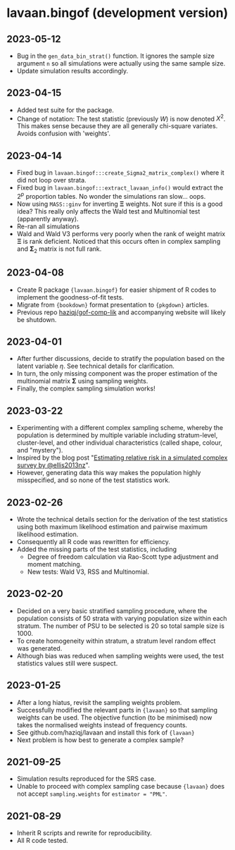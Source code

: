 # lavaan.bingof (development version)

## 2023-05-12

- Bug in the `gen_data_bin_strat()` function. It ignores the sample size argument `n` so all simulations were actually using the same sample size.
- Update simulation results accordingly.

## 2023-04-15

- Added test suite for the package.
- Change of notation: The test statistic (previously $W$) is now denoted $X^2$. This makes sense because they are all generally chi-square variates. Avoids confusion with 'weights'.

## 2023-04-14

- Fixed bug in `lavaan.bingof:::create_Sigma2_matrix_complex()` where it did not loop over strata.
- Fixed bug in `lavaan.bingof:::extract_lavaan_info()` would extract the $2^p$ proportion tables. No wonder the simulations ran slow... oops.
- Now using `MASS::ginv` for inverting $\boldsymbol \Xi$ weights. Not sure if this is a good idea? This really only affects the Wald test and Multinomial test (apparently anyway).
- Re-ran all simulations 
- Wald and Wald V3 performs very poorly when the rank of weight matrix $\boldsymbol\Xi$ is rank deficient. Noticed that this occurs often in complex sampling and $\boldsymbol\Sigma_2$ matrix is not full rank. 

## 2023-04-08

- Create R package `{lavaan.bingof}` for easier shipment of R codes to implement the goodness-of-fit tests.
- Migrate from `{bookdown}` format presentation to `{pkgdown}` articles. 
- Previous repo [haziqj/gof-comp-lik](https://github.com/haziqj/gof-comp-lik/) and accompanying website will likely be shutdown.
 
## 2023-04-01

- After further discussions, decide to stratify the population based on the latent variable $\eta$. See technical details for clarification.
- In turn, the only missing component was the proper estimation of the multinomial matrix $\boldsymbol\Sigma$ using sampling weights.
- Finally, the complex sampling simulation works!

## 2023-03-22

- Experimenting with a different complex sampling scheme, whereby the population is determined by multiple variable including stratum-level, cluster-level, and other individual characteristics (called shape, colour, and "mystery").
- Inspired by the blog post "[Estimating relative risk in a simulated complex survey by @ellis2013nz](https://www.r-bloggers.com/2018/08/estimating-relative-risk-in-a-simulated-complex-survey-by-ellis2013nz/)".
- However, generating data this way makes the population highly misspecified, and so none of the test statistics work.

## 2023-02-26

- Wrote the technical details section for the derivation of the test statistics using both maximum likelihood estimation and pairwise maximum likelihood estimation.
- Consequently all R code was rewritten for efficiency.
- Added the missing parts of the test statistics, including
	- Degree of freedom calculation via Rao-Scott type adjustment and moment matching.
	- New tests: Wald V3, RSS and Multinomial.

## 2023-02-20

- Decided on a very basic stratified sampling procedure, where the population consists of 50 strata with varying population size within each stratum. The number of PSU to be selected is 20 so total sample size is 1000.
- To create homogeneity within stratum, a stratum level random effect was generated.
- Although bias was reduced when sampling weights were used, the test statistics values still were suspect.

## 2023-01-25

- After a long hiatus, revisit the sampling weights problem.
- Successfully modified the relevant parts in `{lavaan}` so that sampling weights can be used. The objective function (to be minimised) now takes the normalised weights instead of frequency counts.
- See github.com/haziqj/lavaan and install this fork of `{lavaan}`
- Next problem is how best to generate a complex sample?

## 2021-09-25

- Simulation results reproduced for the SRS case.
- Unable to proceed with complex sampling case because `{lavaan}` does not accept `sampling.weights` for `estimator = "PML"`.

## 2021-08-29

- Inherit R scripts and rewrite for reproducibility.
- All R code tested.
